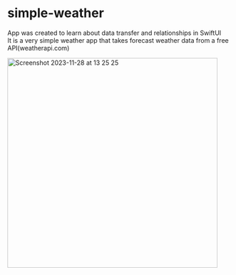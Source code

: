 # simple-weather

App was created to learn about data transfer and relationships in SwiftUI \
It is a very simple weather app that takes forecast weather data from a free API(weatherapi.com)

<img width="471" alt="Screenshot 2023-11-28 at 13 25 25" src="https://github.com/vislofie/simple-weather/assets/33900974/de097311-0cd9-4a50-9eba-41118630caf9">
